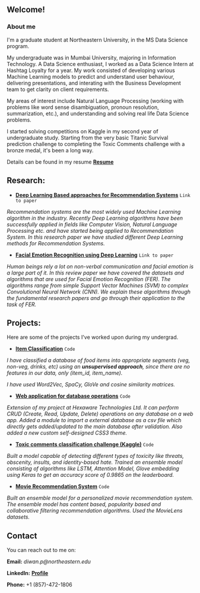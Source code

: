 ## Welcome!

### About me

I'm a graduate student at Northeastern University, in the MS Data Science program.

My undergraduate was in Mumbai University, majoring in Information Technology. A Data Science enthusiast, I worked as a Data Science Intern at Hashtag Loyalty for a year. My work consisted of developing various Machine Learning models to predict and understand user behaviour, delivering presentations, and interating with the Business Development team to get clarity on client requirements.

My areas of interest include Natural Language Processing (working with problems like word sense disambiguation, pronoun resolution, summarization, etc.), and understanding and solving real life Data Science problems. 

I started solving competitions on Kaggle in my second year of undergraduate study. Starting from the very basic Titanic Survival prediction challenge to completing the Toxic Comments challenge with a bronze medal, it's been a long way.

Details can be found in my resume **[Resume](https://pranshudiwan.github.io/resume/index.html)**

## Research:

- **[Deep Learning Based approaches for Recommendation Systems](https://pranshudiwan.github.io/resume/rec.html)** `Link to paper`

 _Recommendation systems are the most widely used Machine Learning algorithm in the industry. Recently Deep Learning algorithms have been successfully applied in fields like Computer Vision, Natural Language Processing etc. and have started being applied to Recommendation System. In this research paper we have studied different Deep Learning methods for Recommendation Systems._

 - **[Facial Emotion Recognition using Deep Learning](https://pranshudiwan.github.io/resume/fer.html)** `Link to paper`

 _Human beings rely a lot on non-verbal communication and facial emotion is a large part of it. In this review paper we have covered the datasets and algorithms that are used for Facial Emotion Recognition (FER). The algorithms range from simple Support Vector Machines (SVM) to complex Convolutional Neural Network (CNN). We explain these algorithms through the fundamental research papers and go through their application to the task of FER._


## Projects:

Here are some of the projects I've worked upon during my undergrad. 

- **[Item Classification](https://github.com/pranshudiwan/Classify-food-items-Unsupervised-learning-)** `Code`

 _I have classified a database of food items into appropriate segments (veg, non-veg, drinks, etc) using an **unsupervised approach**, since there are no features in our data, only (item_id, item_name)._

_I have used Word2Vec, SpaCy, GloVe and cosine similarity matrices._ 
 
 - **[Web application for database operations](https://github.com/pranshudiwan/Search-and-CRUD-Database-Operations-on-a-web-app)** `Code`
 
 _Extension of my project at Hexaware Technologies Ltd. It can perform CRUD (Create, Read, Update, Delete) operations on any database on a web app. Added a module to import a external database as a csv file which directly gets added/updated to the main database after validation. Also added a new custom self-designed CSS3 theme._
 
 - **[Toxic comments classification challenge (Kaggle)](https://github.com/pranshudiwan/Toxic-comments-challenge)** `Code`
 
 _Built a model capable of detecting different types of toxicity like threats, obscenity, insults, and identity-based hate. Trained an ensemble model consisting of algorithms like LSTM, Attention Model, Glove embedding using Keras to get an accuracy score of 0.9865 on
the leaderboard._ 
 
 - **[Movie Recommendation System](https://github.com/pranshudiwan/Personalised-movie-recommendation-system)** `Code`
 
 _Built an ensemble model for a personalized movie recommendation system. The ensemble model has content based, popularity based and
collaborative filtering recommendation algorithms. Used the MovieLens datasets._ 

## Contact

You can reach out to me on:

**Email:** _diwan.p@northeastern.edu_

**LinkedIn:** **[Profile](https://linkedin.com/in/pranshudiwan)**

**Phone:** +1 (857)-472-1806


